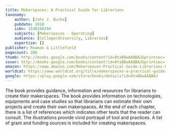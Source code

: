 ```yaml
---
title: Makerspaces: A Practical Guide for Librarians
taxonomy:
	author: [John J. Burke]
	pubdate: 2018
	isbn: 1538108194
	subjects: [Makerspaces - Operating]
	audience: [College/University, Libraries]
	expertise: []
publisher: Rowman & Littlefield
pagecount: 208
thumb: http://books.google.com/books/content?id=0txBDwAAQBAJ&printsec=frontcover&img=1&zoom=2&edge=curl&imgtk=AFLRE72hUOM2_GB97ca3zbDkMhA9Jp-J534d4oteMYPaFdETsWGeP_RjRcsVq7PZUXwdvwZ-XO4w3tklZ9SkD8FTEfm8IUaHrV9nDCa2mCnZofGUxUGbICVyDkjwJuV1VYmVvic49F2M&source=gbs_api
cover: http://books.google.com/books/content?id=0txBDwAAQBAJ&printsec=frontcover&img=1&zoom=6&edge=curl&imgtk=AFLRE72KxTKYRhZeSP3WZnTCRF0vvjvJRvS_78Cohh5ocfqz8gMYlh34S5zEMHUvDk0l65E2jZDbUhZN76lhxzeAXnPq5elpzb2VJcdkWH8hvBvM0JX4Cr101m3xak3ubTV4I4OVzRoF&source=gbs_api
amazon: https://www.amazon.com/Makerspaces-Practical-Guide-Librarians-Guides/dp/1538108186/ref=sr_1_1?keywords=Makerspaces+%3A+a+practical+guide+for+librarians&qid=1570114084&s=gateway&sr=8-1
worldcat: https://www.worldcat.org/title/makerspaces-a-practical-guide-for-librarians/oclc/1053841142&referer=brief_results
google: https://play.google.com/store/books/details?id=0txBDwAAQBAJ
---
```

The book provides guidance, information and resources for librarians to create their makerspaces. The book provides information on technologies, equipments and case studies so that librarians can estimate their own projects and create their own makerspaces. At the end of each chapter, there is a list of references which indicates other texts that the reader can consult. The illustrations provide vivid portrayal of tool and practices. A list of grant and funding sources is included for creating makerspaces.
